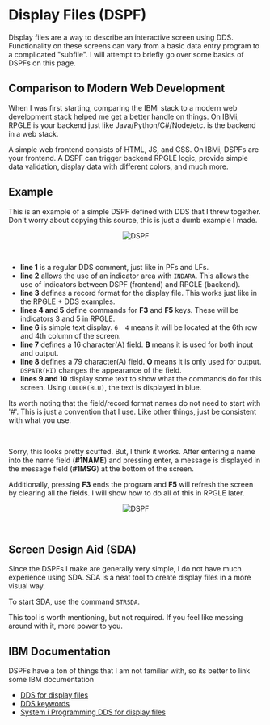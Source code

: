 # Display Files (DSPF)


Display files are a way to describe an interactive screen using DDS.
Functionality on these screens can vary from a basic data entry program to a complicated "subfile".
I will attempt to briefly go over some basics of DSPFs on this page.


## Comparison to Modern Web Development
When I was first starting, comparing the IBMi stack to a modern web development stack helped me get a better handle on things.
On IBMi, RPGLE is your backend just like Java/Python/C#/Node/etc. is the backend in a web stack.

A simple web frontend consists of HTML, JS, and CSS. On IBMi, DSPFs are your frontend.
A DSPF can trigger backend RPGLE logic, provide simple data validation, display data with different colors, and much more.


## Example
This is an example of a simple DSPF defined with DDS that I threw together.
Don't worry about copying this source, this is just a dumb example I made.

<figure align="center">
  <img src="./core/dds/_assets/dspf-02.png" alt="DSPF"/>
</figure>
<br>



* **line 1** is a regular DDS comment, just like in PFs and LFs.
* **line 2** allows the use of an indicator area with ```INDARA```. This allows the use of indicators between DSPF (frontend) and RPGLE (backend).
* **line 3** defines a record format for the display file. This works just like in the RPGLE + DDS examples.
* **lines 4 and 5** define commands for **F3** and **F5** keys. These will be indicators 3 and 5 in RPGLE.
* **line 6** is simple text display. ```6  4``` means it will be located at the 6th row and 4th column of the screen.
* **line 7** defines a 16 character(A) field. **B** means it is used for both input and output.
* **line 8** defines a 79 character(A) field. **O** means it is only used for output. ```DSPATR(HI)``` changes the appearance of the field.
* **lines 9 and 10** display some text to show what the commands do for this screen. Using ```COLOR(BLU)```, the text is displayed in blue.

Its worth noting that the field/record format names do not need to start with '#'. This is just a convention that I use.
Like other things, just be consistent with what you use.


<br>

Sorry, this looks pretty scuffed. But, I think it works.
After entering a name into the name field (**#1NAME**) and pressing enter, a message is displayed in the message field (**#1MSG**) at the bottom of the screen.

Additionally, pressing **F3** ends the program and **F5** will refresh the screen by clearing all the fields.
I will show how to do all of this in RPGLE later.

<figure align="center">
  <img src="./core/dds/_assets/dspf-01.png" alt="DSPF"/>
</figure>
<br>


## Screen Design Aid (SDA)
Since the DSPFs I make are generally very simple, I do not have much experience using SDA.
SDA is a neat tool to create display files in a more visual way.

To start SDA, use the command ```STRSDA```. 

This tool is worth mentioning, but not required. If you feel like messing around with it, more power to you.



## IBM Documentation
DSPFs have a ton of things that I am not familiar with, so its better to link some IBM documentation

* [DDS for display files](https://www.ibm.com/support/knowledgecenter/ssw_ibm_i_72/rzakc/kickoff.htm)
* [DDS keywords](https://www.ibm.com/support/knowledgecenter/ssw_ibm_i_72/rzakc/rzakcmstkeyent.htm)
* [System i Programming DDS for display files](https://www.ibm.com/support/knowledgecenter/ssw_ibm_i_71/rzakc/rzakc.pdf)
